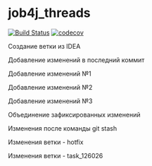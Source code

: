 # job4j_threads
[![Build Status](https://www.travis-ci.com/AMEMELYANOV/job4j_threads.svg?branch=main)](https://www.travis-ci.com/AMEMELYANOV/job4j_threads)
[![codecov](https://codecov.io/gh/AMEMELYANOV/job4j_threads/branch/main/graph/badge.svg?token=1LYMJQL022)](https://codecov.io/gh/AMEMELYANOV/job4j_threads)

Создание ветки из IDEA

Добавление изменений в последний коммит

Добавление изменений №1

Добавление изменений №2

Добавление изменений №3

Объединение зафиксированных изменений

Изменения после команды git stash

Изменения ветки - hotfix

Изменения ветки - task_126026